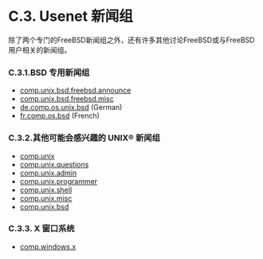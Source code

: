 # C.3. Usenet 新闻组

除了两个专门的FreeBSD新闻组之外，还有许多其他讨论FreeBSD或与FreeBSD用户相关的新闻组。

### C.3.1.BSD 专用新闻组

- [comp.unix.bsd.freebsd.announce](news:comp.unix.bsd.freebsd.announce)
- [comp.unix.bsd.freebsd.misc](news:comp.unix.bsd.freebsd.misc)
- [de.comp.os.unix.bsd](news:de.comp.os.unix.bsd) (German)
- [fr.comp.os.bsd](news:fr.comp.os.bsd) (French)

### C.3.2.其他可能会感兴趣的 UNIX® 新闻组 

- [comp.unix](news:comp.unix)
- [comp.unix.questions](news:comp.unix.questions)
- [comp.unix.admin](news:comp.unix.admin)
- [comp.unix.programmer](news:comp.unix.programmer)
- [comp.unix.shell](news:comp.unix.shell)
- [comp.unix.misc](news:comp.unix.misc)
- [comp.unix.bsd](news:comp.unix.bsd)

### C.3.3. X 窗口系统

- [comp.windows.x](news:comp.windows.x)
